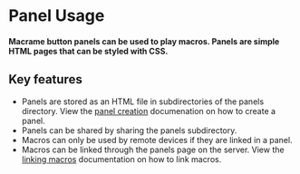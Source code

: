 # Panel Usage

#### Macrame button panels can be used to play macros. Panels are simple HTML pages that can be styled with CSS. 

## Key features
- Panels are stored as an HTML file in subdirectories of the panels directory. View the [panel creation](/panels/creation) documenation on how to create a panel.
- Panels can be shared by sharing the panels subdirectory. 
- Macros can only be used by remote devices if they are linked in a panel.
- Macros can be linked through the panels page on the server. View the [linking macros](/panels/linking-macros) documentation on how to link macros.